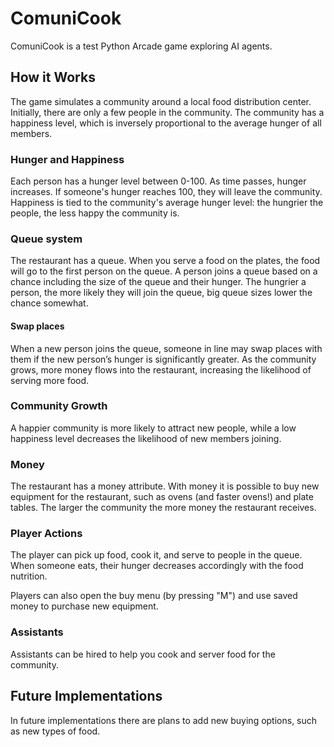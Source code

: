 # ComuniCook

ComuniCook is a test Python Arcade game exploring AI agents.

## How it Works

The game simulates a community around a local food distribution center. Initially, there are only a few people in the community. The community has a happiness level, which is inversely proportional to the average hunger of all members.

### Hunger and Happiness

Each person has a hunger level between 0-100. As time passes, hunger increases. If someone's hunger reaches 100, they will leave the community. Happiness is tied to the community's average hunger level: the hungrier the people, the less happy the community is.

### Queue system

The restaurant has a queue. When you serve a food on the plates, the food will go to the first person on the queue. A person joins a queue based on a chance including the size of the queue and their hunger. The hungrier a person, the more likely they will join the queue, big queue sizes lower the chance somewhat.

#### Swap places

When a new person joins the queue, someone in line may swap places with them if the new person’s hunger is significantly greater. As the community grows, more money flows into the restaurant, increasing the likelihood of serving more food.

### Community Growth

A happier community is more likely to attract new people, while a low happiness level decreases the likelihood of new members joining.

### Money

The restaurant has a money attribute. With money it is possible to buy new equipment for the restaurant, such as ovens (and faster ovens!) and plate tables. The larger the community the more money the restaurant receives.

### Player Actions

The player can pick up food, cook it, and serve to people in the queue. When someone eats, their hunger decreases accordingly with the food nutrition.

Players can also open the buy menu (by pressing "M") and use saved money to purchase new equipment.

### Assistants

Assistants can be hired to help you cook and server food for the community.

## Future Implementations

In future implementations there are plans to add new buying options, such as new types of food.
